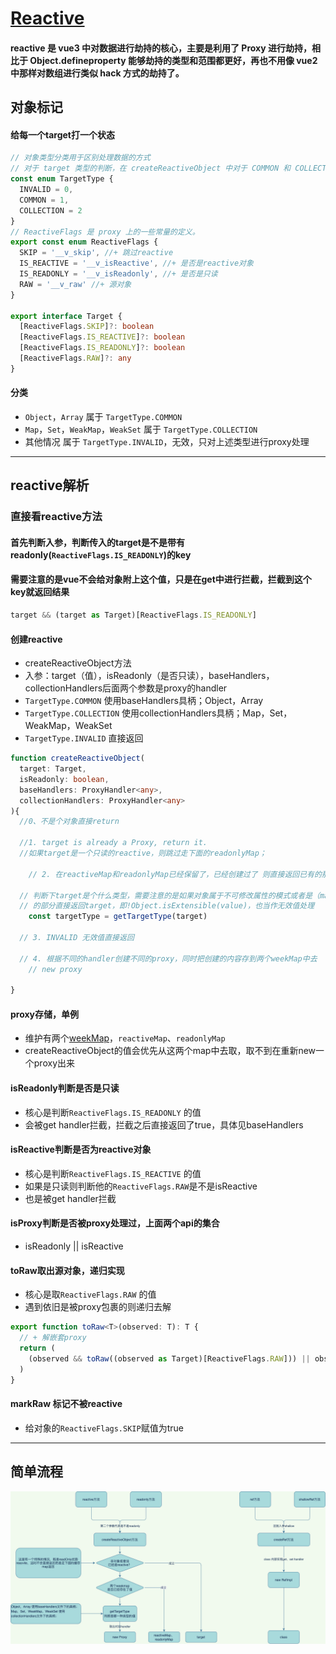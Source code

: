 # [Reactive](https://v3.cn.vuejs.org/api/basic-reactivity.html#reactive)
#### reactive 是 vue3 中对数据进行劫持的核心，主要是利用了 Proxy 进行劫持，相比于 Object.defineproperty 能够劫持的类型和范围都更好，再也不用像 vue2 中那样对数组进行类似 hack 方式的劫持了。

## 对象标记
#### 给每一个target打一个状态

```typescript
// 对象类型分类用于区别处理数据的方式
// 对于 target 类型的判断，在 createReactiveObject 中对于 COMMON 和 COLLECTION 有不同的 handlers 来处理。
const enum TargetType {
  INVALID = 0,
  COMMON = 1,
  COLLECTION = 2
}
// ReactiveFlags 是 proxy 上的一些常量的定义。
export const enum ReactiveFlags {
  SKIP = '__v_skip', //+ 跳过reactive
  IS_REACTIVE = '__v_isReactive', //+ 是否是reactive对象
  IS_READONLY = '__v_isReadonly', //+ 是否是只读
  RAW = '__v_raw' //+ 源对象
}

export interface Target {
  [ReactiveFlags.SKIP]?: boolean
  [ReactiveFlags.IS_REACTIVE]?: boolean
  [ReactiveFlags.IS_READONLY]?: boolean
  [ReactiveFlags.RAW]?: any
}

```

#### 分类
- `Object`，`Array` 属于 `TargetType.COMMON`
- `Map`，`Set`，`WeakMap`，`WeakSet` 属于 `TargetType.COLLECTION`
- 其他情况 属于 `TargetType.INVALID`，无效，只对上述类型进行proxy处理
-----
## reactive解析

### 直接看reactive方法
#### 首先判断入参，判断传入的target是不是带有readonly(`ReactiveFlags.IS_READONLY`)的key
#### 需要注意的是vue不会给对象附上这个值，只是在get中进行拦截，拦截到这个key就返回结果
```ts
target && (target as Target)[ReactiveFlags.IS_READONLY]
```
#### 创建reactive
- createReactiveObject方法
- 入参：target（值），isReadonly（是否只读），baseHandlers， collectionHandlers后面两个参数是proxy的handler
- `TargetType.COMMON` 使用baseHandlers具柄；Object，Array 
- `TargetType.COLLECTION` 使用collectionHandlers具柄；Map，Set，WeakMap，WeakSet 
- `TargetType.INVALID` 直接返回
```ts
function createReactiveObject(
  target: Target,
  isReadonly: boolean,
  baseHandlers: ProxyHandler<any>,
  collectionHandlers: ProxyHandler<any>
){
  //0、不是个对象直接return

  //1. target is already a Proxy, return it.
  //如果target是一个只读的reactive，则跳过走下面的readonlyMap；

	// 2. 在reactiveMap和readonlyMap已经保留了，已经创建过了 则直接返回已有的那一份

  // 判断下target是个什么类型，需要注意的是如果对象属于不可修改属性的模式或者是（markRaw）标记了跳过
  // 的部分直接返回target，即!Object.isExtensible(value)，也当作无效值处理
	const targetType = getTargetType(target)

  // 3. INVALID 无效值直接返回
  
  // 4. 根据不同的handler创建不同的proxy，同时把创建的内容存到两个weekMap中去
	// new proxy

}
```
#### proxy存储，单例
- 维护有两个[weekMap](./../../js/map_set.md#weakmap)，`reactiveMap`、`readonlyMap`
- createReactiveObject的值会优先从这两个map中去取，取不到在重新new一个proxy出来

#### isReadonly判断是否是只读
- 核心是判断`ReactiveFlags.IS_READONLY`	的值
- 会被get handler拦截，拦截之后直接返回了true，具体见baseHandlers

#### isReactive判断是否为reactive对象
- 核心是判断`ReactiveFlags.IS_REACTIVE`	的值
- 如果是只读则判断他的`ReactiveFlags.RAW`是不是isReactive
- 也是被get handler拦截

#### isProxy判断是否被proxy处理过，上面两个api的集合
- isReadonly || isReactive

#### toRaw取出源对象，递归实现
- 核心是取`ReactiveFlags.RAW`	的值
- 遇到依旧是被proxy包裹的则递归去解

```ts
export function toRaw<T>(observed: T): T {
  // + 解嵌套proxy
  return (
    (observed && toRaw((observed as Target)[ReactiveFlags.RAW])) || observed
  )
}
```
#### markRaw 标记不被reactive
- 给对象的`ReactiveFlags.SKIP`赋值为true


-----

## 简单流程

![流程](./resource/jpg/reactive.png)

